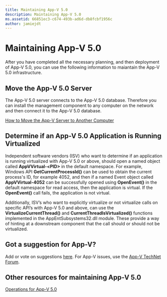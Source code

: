 ```yaml
---
title: Maintaining App-V 5.0
description: Maintaining App-V 5.0
ms.assetid: 66851ec3-c674-493b-ad6d-db8fcbf1956c
author: jamiejdt
---
```


# Maintaining App-V 5.0


After you have completed all the necessary planning, and then deployment of App-V 5.0, you can use the following information to maiantain the App-V 5.0 infrastructure.

## <a href="" id="move-the-app-v-5-0-server-"></a>Move the App-V 5.0 Server


The App-V 5.0 server connects to the App-V 5.0 database. Therefore you can install the management component to any computer on the network and then connect it to the App-V 5.0 database.

[How to Move the App-V Server to Another Computer](how-to-move-the-app-v-server-to-another-computer.md)

## <a href="" id="determine-if-an-app-v-5-0-application-is-running-virtualized-"></a>Determine if an App-V 5.0 Application is Running Virtualized


Independent software vendors (ISV) who want to determine if an application is running virtualized with App-V 5.0 or above, should open a named object called **AppVVirtual-&lt;PID&gt;** in the default namespace. For example, Windows API **GetCurrentProcessId()** can be used to obtain the current process's ID, for example 4052, and then if a named Event object called **AppVVirtual-4052** can be successfully opened using **OpenEvent()** in the default namespace for read access, then the application is virtual. If the **OpenEvent()** call fails, the application is not virtual.

Additionally, ISV’s who want to explicitly virtualize or not virtualize calls on specific API’s with App-V 5.0 and above, can use the **VirtualizeCurrentThread()** and **CurrentThreadIsVirtualized()** functions implemented in the AppEntSubsystems32.dll module. These provide a way of hinting at a downstream component that the call should or should not be virtualized.

## Got a suggestion for App-V?


Add or vote on suggestions [here](http://appv.uservoice.com/forums/280448-microsoft-application-virtualization). For App-V issues, use the [App-V TechNet Forum](https://social.technet.microsoft.com/Forums/home?forum=mdopappv).

## Other resources for maintaining App-V 5.0


[Operations for App-V 5.0](operations-for-app-v-50.md)

 

 





